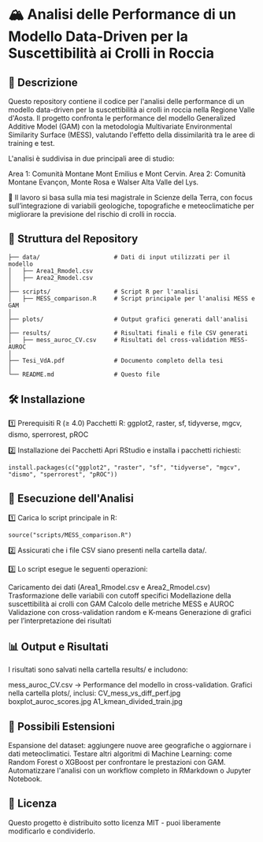 # 🏔️ Analisi delle Performance di un Modello Data-Driven per la Suscettibilità ai Crolli in Roccia

## 📖 Descrizione
Questo repository contiene il codice per l'analisi delle performance di un modello data-driven per la suscettibilità ai crolli in roccia nella Regione Valle d'Aosta. Il progetto confronta le performance del modello Generalized Additive Model (GAM) con la metodologia Multivariate Environmental Similarity Surface (MESS), valutando l'effetto della dissimilarità tra le aree di training e test.

L'analisi è suddivisa in due principali aree di studio:

Area 1: Comunità Montane Mont Emilius e Mont Cervin.
Area 2: Comunità Montane Evançon, Monte Rosa e Walser Alta Valle del Lys.

📄 Il lavoro si basa sulla mia tesi magistrale in Scienze della Terra, con focus sull’integrazione di variabili geologiche, topografiche e meteoclimatiche per migliorare la previsione del rischio di crolli in roccia.

## 📂 Struttura del Repository
````
├── data/                     # Dati di input utilizzati per il modello
│   ├── Area1_Rmodel.csv
│   ├── Area2_Rmodel.csv
│
├── scripts/                  # Script R per l'analisi
│   ├── MESS_comparison.R     # Script principale per l'analisi MESS e GAM
│
├── plots/                    # Output grafici generati dall'analisi
│
├── results/                  # Risultati finali e file CSV generati
│   ├── mess_auroc_CV.csv     # Risultati del cross-validation MESS-AUROC
│
├── Tesi_VdA.pdf              # Documento completo della tesi
│
└── README.md                 # Questo file
````
## 🛠 Installazione
1️⃣ Prerequisiti
R (≥ 4.0)
Pacchetti R: ggplot2, raster, sf, tidyverse, mgcv, dismo, sperrorest, pROC

2️⃣ Installazione dei Pacchetti
Apri RStudio e installa i pacchetti richiesti:

`install.packages(c("ggplot2", "raster", "sf", "tidyverse", "mgcv", "dismo", "sperrorest", "pROC"))`

## 🚀 Esecuzione dell'Analisi

1️⃣ Carica lo script principale in R:

`source("scripts/MESS_comparison.R")`

2️⃣ Assicurati che i file CSV siano presenti nella cartella data/.

3️⃣ Lo script esegue le seguenti operazioni:

Caricamento dei dati (Area1_Rmodel.csv e Area2_Rmodel.csv)
Trasformazione delle variabili con cutoff specifici
Modellazione della suscettibilità ai crolli con GAM
Calcolo delle metriche MESS e AUROC
Validazione con cross-validation random e K-means
Generazione di grafici per l’interpretazione dei risultati
## 📊 Output e Risultati
I risultati sono salvati nella cartella results/ e includono:

mess_auroc_CV.csv → Performance del modello in cross-validation.
Grafici nella cartella plots/, inclusi:
CV_mess_vs_diff_perf.jpg
boxplot_auroc_scores.jpg
A1_kmean_divided_train.jpg
## 📌 Possibili Estensioni
Espansione del dataset: aggiungere nuove aree geografiche o aggiornare i dati meteoclimatici.
Testare altri algoritmi di Machine Learning: come Random Forest o XGBoost per confrontare le prestazioni con GAM.
Automatizzare l'analisi con un workflow completo in RMarkdown o Jupyter Notebook.
## 📜 Licenza
Questo progetto è distribuito sotto licenza MIT - puoi liberamente modificarlo e condividerlo.
